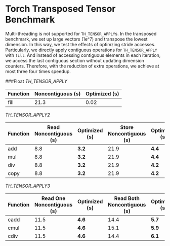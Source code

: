# Torch Transposed Tensor Benchmark 
Multi-threading is not supported for `TH_TENSOR_APPLY`s. In the transposed benchmark, we set up large vectors (1e^7) and transpose the lowest dimension. In this way, we test the effects of optimzing stride accesses. Particularly, we directly apply contiguous operations for `TH_TENSOR_APPLY` with `fill`. And instead of accessing contiguous elements in each iteration, we access the last contiguous section without updating dimension counters. Therefore, with the reduction of extra operations, we achieve at most three four times speedup.

###Float
*TH_TENSOR_APPLY*

Function | Noncontiguous (s) | Optimized (s) |
-------- | ---- | ---- |
fill     | 21.3 | 0.02 |

*TH_TENSOR_APPLY2*

Function | Read Noncontiguous (s) | Optimized (s) | Store Noncontiguous (s) | Optimized (s) | All Noncontiguous (s) | Optimized (s)
-------- | --- | --- | --- | --- | --- | --- |
add      | 8.8 | **3.2** | 21.9 | **4.4** | 22.2 | **6.2**
mul      | 8.8 | **3.2** | 21.9 | **4.4** | 22.2 | **6.2** 
div      | 8.8 | **3.2** | 21.9 | **4.2** | 22.2 | **5.8**
copy     | 8.8 | **3.2** | 21.9 | **4.2** | 22.2 | **5.8**

*TH_TENSOR_APPLY3*

Function | Read One Noncontiguous (s) | Optimized (s) | Read Both Noncontiguous (s) | Optimized (s) | Store Noncontiguous (s) | Optimized (s) | All Noncontiguous (s) | Optimized (s)
-------- | --- | --- | --- | --- | --- | --- | --- | --- |
cadd     | 11.5 | **4.6** | 14.4 | **5.7** | 22.1 | **5.2** | 24.1 | **9.2**
cmul     | 11.5 | **4.6** | 15.1 | **5.9** | 22.1 | **5.2** | 23.8 | **9.2**
cdiv     | 11.5 | **4.6** | 14.4 | **6.1** | 22.1 | **5.2** | 23.8 | **9.2**

